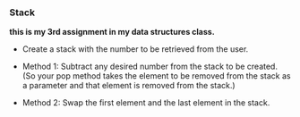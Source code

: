 ### Stack
**this is my 3rd assignment in my data structures class.**
- Create a stack with the number to be retrieved from the user.
+ Method 1: Subtract any desired number from the stack to be created. (So ​​your pop method takes the element to be removed from the stack as a parameter and that element is removed from the stack.)
* Method 2: Swap the first element and the last element in the stack.

